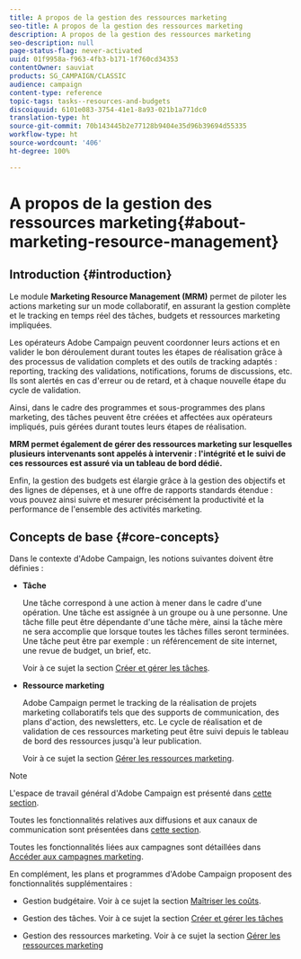 ```yaml
---
title: A propos de la gestion des ressources marketing
seo-title: A propos de la gestion des ressources marketing
description: A propos de la gestion des ressources marketing
seo-description: null
page-status-flag: never-activated
uuid: 01f9958a-f963-4fb3-b171-1f760cd34353
contentOwner: sauviat
products: SG_CAMPAIGN/CLASSIC
audience: campaign
content-type: reference
topic-tags: tasks--resources-and-budgets
discoiquuid: 6101e083-3754-41e1-8a93-021b1a771dc0
translation-type: ht
source-git-commit: 70b143445b2e77128b9404e35d96b39694d55335
workflow-type: ht
source-wordcount: '406'
ht-degree: 100%

---
```



# A propos de la gestion des ressources marketing{#about-marketing-resource-management}

## Introduction {#introduction}

Le module **Marketing Resource Management (MRM)** permet de piloter les actions marketing sur un mode collaboratif, en assurant la gestion complète et le tracking en temps réel des tâches, budgets et ressources marketing impliquées.

Les opérateurs Adobe Campaign peuvent coordonner leurs actions et en valider le bon déroulement durant toutes les étapes de réalisation grâce à des processus de validation complets et des outils de tracking adaptés : reporting, tracking des validations, notifications, forums de discussions, etc. Ils sont alertés en cas d&#39;erreur ou de retard, et à chaque nouvelle étape du cycle de validation.

Ainsi, dans le cadre des programmes et sous-programmes des plans marketing, des tâches peuvent être créées et affectées aux opérateurs impliqués, puis gérées durant toutes leurs étapes de réalisation.

**MRM permet également de gérer des ressources marketing sur lesquelles plusieurs intervenants sont appelés à intervenir : l&#39;intégrité et le suivi de ces ressources est assuré via un tableau de bord dédié.**

Enfin, la gestion des budgets est élargie grâce à la gestion des objectifs et des lignes de dépenses, et à une offre de rapports standards étendue : vous pouvez ainsi suivre et mesurer précisément la productivité et la performance de l&#39;ensemble des activités marketing.

## Concepts de base {#core-concepts}

Dans le contexte d&#39;Adobe Campaign, les notions suivantes doivent être définies :

* **Tâche**

   Une tâche correspond à une action à mener dans le cadre d&#39;une opération. Une tâche est assignée à un groupe ou à une personne. Une tâche fille peut être dépendante d&#39;une tâche mère, ainsi la tâche mère ne sera accomplie que lorsque toutes les tâches filles seront terminées. Une tâche peut être par exemple : un référencement de site internet, une revue de budget, un brief, etc.

   Voir à ce sujet la section [Créer et gérer les tâches](../../campaign/using/creating-and-managing-tasks.md).

* **Ressource marketing**

   Adobe Campaign permet le tracking de la réalisation de projets marketing collaboratifs tels que des supports de communication, des plans d&#39;action, des newsletters, etc. Le cycle de réalisation et de validation de ces ressources marketing peut être suivi depuis le tableau de bord des ressources jusqu&#39;à leur publication.

   Voir à ce sujet la section [Gérer les ressources marketing](../../campaign/using/managing-marketing-resources.md).

>[!NOTE]
>
>L&#39;espace de travail général d&#39;Adobe Campaign est présenté dans [cette section](../../platform/using/adobe-campaign-workspace.md).
>  
>Toutes les fonctionnalités relatives aux diffusions et aux canaux de communication sont présentées dans [cette section](../../delivery/using/steps-about-delivery-creation-steps.md).
>
>Toutes les fonctionnalités liées aux campagnes sont détaillées dans [Accéder aux campagnes marketing](../../campaign/using/accessing-marketing-campaigns.md).

En complément, les plans et programmes d&#39;Adobe Campaign proposent des fonctionnalités supplémentaires :

* Gestion budgétaire. Voir à ce sujet la section [Maîtriser les coûts](../../campaign/using/controlling-costs.md).

* Gestion des tâches. Voir à ce sujet la section [Créer et gérer les tâches](../../campaign/using/creating-and-managing-tasks.md)

* Gestion des ressources marketing. Voir à ce sujet la section [Gérer les ressources marketing](../../campaign/using/managing-marketing-resources.md)

